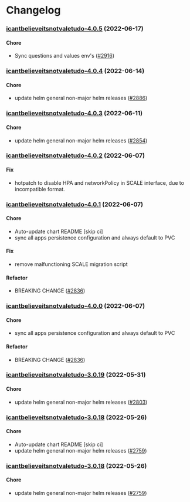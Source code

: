 # Changelog<br>


<a name="icantbelieveitsnotvaletudo-4.0.5"></a>
### [icantbelieveitsnotvaletudo-4.0.5](https://github.com/truecharts/apps/compare/icantbelieveitsnotvaletudo-4.0.4...icantbelieveitsnotvaletudo-4.0.5) (2022-06-17)

#### Chore

* Sync questions and values env's ([#2916](https://github.com/truecharts/apps/issues/2916))



<a name="icantbelieveitsnotvaletudo-4.0.4"></a>
### [icantbelieveitsnotvaletudo-4.0.4](https://github.com/truecharts/apps/compare/icantbelieveitsnotvaletudo-4.0.3...icantbelieveitsnotvaletudo-4.0.4) (2022-06-14)

#### Chore

* update helm general non-major helm releases ([#2886](https://github.com/truecharts/apps/issues/2886))



<a name="icantbelieveitsnotvaletudo-4.0.3"></a>
### [icantbelieveitsnotvaletudo-4.0.3](https://github.com/truecharts/apps/compare/icantbelieveitsnotvaletudo-4.0.2...icantbelieveitsnotvaletudo-4.0.3) (2022-06-11)

#### Chore

* update helm general non-major helm releases ([#2854](https://github.com/truecharts/apps/issues/2854))



<a name="icantbelieveitsnotvaletudo-4.0.2"></a>
### [icantbelieveitsnotvaletudo-4.0.2](https://github.com/truecharts/apps/compare/icantbelieveitsnotvaletudo-4.0.1...icantbelieveitsnotvaletudo-4.0.2) (2022-06-07)

#### Fix

* hotpatch to disable HPA and networkPolicy in SCALE interface, due to incompatible format.



<a name="icantbelieveitsnotvaletudo-4.0.1"></a>
### [icantbelieveitsnotvaletudo-4.0.1](https://github.com/truecharts/apps/compare/icantbelieveitsnotvaletudo-3.0.19...icantbelieveitsnotvaletudo-4.0.1) (2022-06-07)

#### Chore

* Auto-update chart README [skip ci]
* sync all apps persistence configuration and always default to PVC

#### Fix

* remove malfunctioning SCALE migration script

#### Refactor

* BREAKING CHANGE ([#2836](https://github.com/truecharts/apps/issues/2836))



<a name="icantbelieveitsnotvaletudo-4.0.0"></a>
### [icantbelieveitsnotvaletudo-4.0.0](https://github.com/truecharts/apps/compare/icantbelieveitsnotvaletudo-3.0.19...icantbelieveitsnotvaletudo-4.0.0) (2022-06-07)

#### Chore

* sync all apps persistence configuration and always default to PVC

#### Refactor

* BREAKING CHANGE ([#2836](https://github.com/truecharts/apps/issues/2836))



<a name="icantbelieveitsnotvaletudo-3.0.19"></a>
### [icantbelieveitsnotvaletudo-3.0.19](https://github.com/truecharts/apps/compare/icantbelieveitsnotvaletudo-3.0.18...icantbelieveitsnotvaletudo-3.0.19) (2022-05-31)

#### Chore

* update helm general non-major helm releases ([#2803](https://github.com/truecharts/apps/issues/2803))



<a name="icantbelieveitsnotvaletudo-3.0.18"></a>
### [icantbelieveitsnotvaletudo-3.0.18](https://github.com/truecharts/apps/compare/icantbelieveitsnotvaletudo-3.0.17...icantbelieveitsnotvaletudo-3.0.18) (2022-05-26)

#### Chore

* Auto-update chart README [skip ci]
* update helm general non-major helm releases ([#2759](https://github.com/truecharts/apps/issues/2759))



<a name="icantbelieveitsnotvaletudo-3.0.18"></a>
### [icantbelieveitsnotvaletudo-3.0.18](https://github.com/truecharts/apps/compare/icantbelieveitsnotvaletudo-3.0.17...icantbelieveitsnotvaletudo-3.0.18) (2022-05-26)

#### Chore

* update helm general non-major helm releases ([#2759](https://github.com/truecharts/apps/issues/2759))



<a name="icantbelieveitsnotvaletudo-3.0.17"></a>
